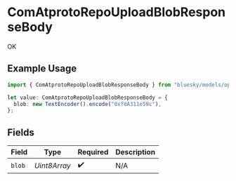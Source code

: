 # ComAtprotoRepoUploadBlobResponseBody

OK

## Example Usage

```typescript
import { ComAtprotoRepoUploadBlobResponseBody } from "bluesky/models/operations";

let value: ComAtprotoRepoUploadBlobResponseBody = {
  blob: new TextEncoder().encode("0xf0A311e59c"),
};
```

## Fields

| Field              | Type               | Required           | Description        |
| ------------------ | ------------------ | ------------------ | ------------------ |
| `blob`             | *Uint8Array*       | :heavy_check_mark: | N/A                |